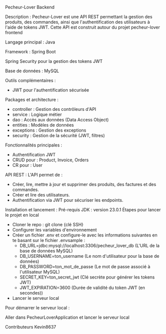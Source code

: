 Pecheur-Lover Backend

Description :
Pecheur-Lover est une API REST permettant la gestion des produits, des commandes, ainsi que l'authentification des utilisateurs à l'aide de tokens JWT. Cette API est construit autour du projet pecheur-lover frontend

Langage principal : Java

Framework : Spring Boot

Spring Security pour la gestion des tokens JWT

Base de données : MySQL


Outils complémentaires : 
 - JWT pour l'authentification sécurisée

Packages et architecture :
 - controller : Gestion des contrôleurs d'API
 - service : Logique métier
 - dao : Accès aux données (Data Access Object)
 - entities : Modèles de données
 - exceptions : Gestion des exceptions
 - security : Gestion de la sécurité (JWT, filtres)


Fonctionnalités principales :
 - Authentification JWT
 - CRUD pour : Product, Invoice, Orders
 - CR pour : User


API REST :
L'API permet de :
 - Créer, lire, mettre à jour et supprimer des produits, des factures et des commandes.
 - Créer et lire des utilisateurs.
 - Authentification via JWT pour sécuriser les endpoints.


Installation et lancement :
Pré-requis JDK : version 23.0.1
Étapes pour lancer le projet en local
 - Cloner le repo : git clone {clé SSH}
 - Configurer les variables d'environnement
 - Créer un fichier .env et configure-le avec les informations suivantes en te basant sur le fichier .envsample :
    - DB_URL=jdbc:mysql://localhost:3306/pecheur_lover_db (L'URL de la base de données MySQL)
    - DB_USERNAME=ton_username (Le nom d'utilisateur pour la base de données)
    - DB_PASSWORD=ton_mot_de_passe (Le mot de passe associé à l'utilisateur MySQL)
    - SECRET_KEY=ton_secret_jwt (Clé secrète pour générer les tokens JWT)
    - JWT_EXPIRATION=3600 (Durée de validité du token JWT (en secondes))
 - Lancer le serveur local


Pour démarrer le serveur local :

Aller dans PecheurLoverApplication et lancer le serveur local



Contributeurs
Kevin8637
